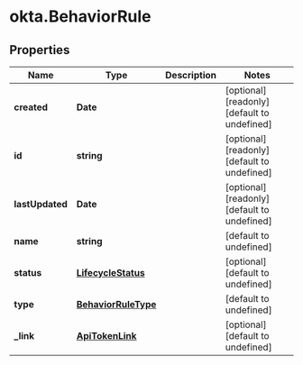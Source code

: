 # okta.BehaviorRule

## Properties

Name | Type | Description | Notes
------------ | ------------- | ------------- | -------------
**created** | **Date** |  | [optional] [readonly] [default to undefined]
**id** | **string** |  | [optional] [readonly] [default to undefined]
**lastUpdated** | **Date** |  | [optional] [readonly] [default to undefined]
**name** | **string** |  | [default to undefined]
**status** | [**LifecycleStatus**](LifecycleStatus.md) |  | [optional] [default to undefined]
**type** | [**BehaviorRuleType**](BehaviorRuleType.md) |  | [default to undefined]
**_link** | [**ApiTokenLink**](ApiTokenLink.md) |  | [optional] [default to undefined]

